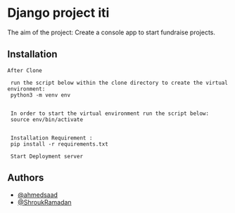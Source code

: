 
# Django project iti

The aim of the project: Create a console app to start fundraise projects.



## Installation


    After Clone
 
     run the script below within the clone directory to create the virtual environment:
     python3 -m venv env


     In order to start the virtual environment run the script below:
     source env/bin/activate


     Installation Requirement :
     pip install -r requirements.txt
	
     Start Deployment server
     

## Authors

- [@ahmedsaad](https://www.github.com/ahmedsaadx)
- [@ShroukRamadan](https://github.com/ShroukRamadan)


